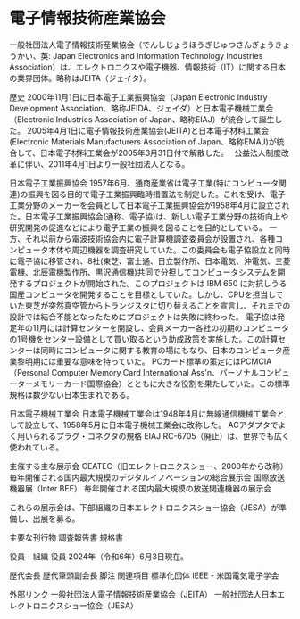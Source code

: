 # 電子情報技術産業協会

一般社団法人電子情報技術産業協会（でんしじょうほうぎじゅつさんぎょうきょうかい、英: Japan Electronics and Information Technology Industries Association）は、エレクトロニクスや電子機器、情報技術（IT）に関する日本の業界団体。略称はJEITA（ジェイタ）。

歴史
2000年11月1日に日本電子工業振興協会（Japan Electronic Industry Development Association、略称JEIDA、ジェイダ）と日本電子機械工業会（Electronic Industries Association of Japan、略称EIAJ）が統合して誕生した。
2005年4月1日に電子情報技術産業協会(JEITA)と日本電子材料工業会(Electronic Materials Manufacturers Association of Japan、略称EMAJ)が統合して、日本電子材料工業会が2005年3月31日付で解散した。　
公益法人制度改革に伴い、2011年4月1日より一般社団法人となる。

日本電子工業振興協会
1957年6月、通商産業省は電子工業(特にコンピュータ関連)の振興を図る目的で電子工業振興臨時措置法を制定した。これを受け、電子工業分野のメーカーを会員として日本電子工業振興協会が1958年4月に設立された。日本電子工業振興協会(通称、電子協)は、新しい電子工業分野の技術向上や研究開発の促進などにより電子工業の振興を図ることを目的としている。
一方、それ以前から電波技術協会内に電子計算機調査委員会が設置され、各種コンピュータ本体や周辺機器を調査研究していた。この委員会も電子協設立と同時に電子協に移管され、8社(東芝、富士通、日立製作所、日本電気、沖電気、三菱電機、北辰電機製作所、黒沢通信機)共同で分担してコンピュータシステムを開発するプロジェクトが開始された。このプロジェクトは IBM 650 に対抗しうる国産コンピュータを開発することを目標としていた。しかし、CPUを担当していた東芝が突然真空管からトランジスタに切り替えることを宣言し、それまでの設計では結合不能となったためにプロジェクトは失敗に終わった。
電子協は発足年の11月には計算センターを開設し、会員メーカー各社の初期のコンピュータの1号機をセンター設備として買い取るという助成政策を実施した。この計算センターは同時にコンピュータに関する教育の場にもなり、日本のコンピュータ産業黎明期には重要な意味を持っていた。
PCカード標準の策定にはPCMCIA（Personal Computer Memory Card International Ass'n、パーソナルコンピューターメモリーカード国際協会）とともに大きな役割を果たしていた。この標準規格は数少ない日本生まれである。

日本電子機械工業会
日本電子機械工業会は1948年4月に無線通信機械工業会として設立して、1958年5月に日本電子機械工業会に改称した。
ACアダプタでよく用いられるプラグ・コネクタの規格 EIAJ RC-6705（廃止）は、世界でも広く使われている。

主催する主な展示会
CEATEC（旧エレクトロニクスショー、2000年から改称）
毎年開催される国内最大規模のデジタルイノベーションの総合展示会
国際放送機器展（Inter BEE）
毎年開催される国内最大規模の放送関連機器の展示会

これらの展示会は、下部組織の日本エレクトロニクスショー協会（JESA）が準備し、出展を募る。

主要な刊行物
調査報告書
規格書

役員・組織
役員
2024年（令和6年）6月3日現在。

歴代会長
歴代筆頭副会長
脚注
関連項目
標準化団体
IEEE - 米国電気電子学会

外部リンク
一般社団法人電子情報技術産業協会（JEITA）
一般社団法人日本エレクトロニクスショー協会（JESA）